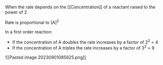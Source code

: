 When the rate depends on the [[Concentration]] of a reactant raised to the power of 2

Rate is proportional to [A]<sup>2</sup> 

In a first order reaction: 
- If the concentration of A doubles the rate increases by a factor of 2<sup>2</sup> = 4
- If the concentration of A triples the rate increases by a factor of 3<sup>2</sup> = 9

![[Pasted image 20230901085625.png]]